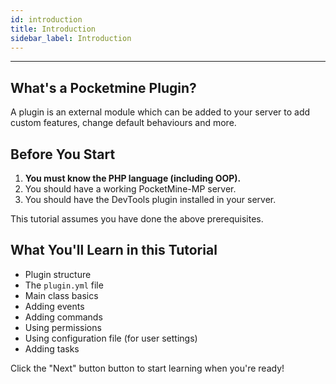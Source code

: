 ```yaml
---
id: introduction
title: Introduction
sidebar_label: Introduction
---
```

___
## What's a Pocketmine Plugin?

A plugin is an external module which can be added to your server to add custom features, change default behaviours and more.

## Before You Start

1. **You must know the PHP language (including OOP).**
2. You should have a working PocketMine-MP server.
3. You should have the DevTools plugin installed in your server.

This tutorial assumes you have done the above prerequisites.

## What You'll Learn in this Tutorial

- Plugin structure
- The `plugin.yml` file
- Main class basics
- Adding events
- Adding commands
- Using permissions
- Using configuration file (for user settings)
- Adding tasks

Click the "Next" button button to start learning when you're ready!
